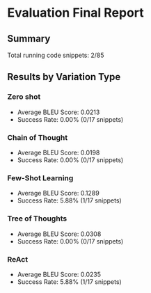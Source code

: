 # Evaluation Final Report

## Summary
Total running code snippets: 2/85

## Results by Variation Type

### Zero shot
- Average BLEU Score: 0.0213
- Success Rate: 0.00% (0/17 snippets)

### Chain of Thought
- Average BLEU Score: 0.0198
- Success Rate: 0.00% (0/17 snippets)

### Few-Shot Learning
- Average BLEU Score: 0.1289
- Success Rate: 5.88% (1/17 snippets)

### Tree of Thoughts
- Average BLEU Score: 0.0308
- Success Rate: 0.00% (0/17 snippets)

### ReAct
- Average BLEU Score: 0.0235
- Success Rate: 5.88% (1/17 snippets)

